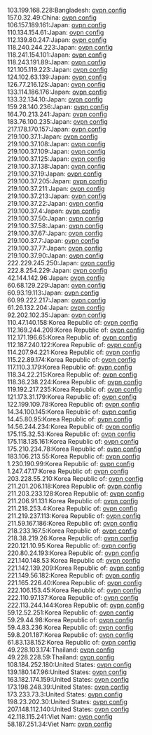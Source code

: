 103.199.168.228:Bangladesh: [ovpn config](vpn/103_199_168_228.ovpn)  
157.0.32.49:China: [ovpn config](vpn/157_0_32_49.ovpn)  
106.157.189.161:Japan: [ovpn config](vpn/106_157_189_161.ovpn)  
110.134.154.61:Japan: [ovpn config](vpn/110_134_154_61.ovpn)  
112.139.80.247:Japan: [ovpn config](vpn/112_139_80_247.ovpn)  
118.240.244.223:Japan: [ovpn config](vpn/118_240_244_223.ovpn)  
118.241.154.101:Japan: [ovpn config](vpn/118_241_154_101.ovpn)  
118.243.191.89:Japan: [ovpn config](vpn/118_243_191_89.ovpn)  
121.105.119.223:Japan: [ovpn config](vpn/121_105_119_223.ovpn)  
124.102.63.139:Japan: [ovpn config](vpn/124_102_63_139.ovpn)  
126.77.216.125:Japan: [ovpn config](vpn/126_77_216_125.ovpn)  
133.114.186.176:Japan: [ovpn config](vpn/133_114_186_176.ovpn)  
133.32.134.10:Japan: [ovpn config](vpn/133_32_134_10.ovpn)  
159.28.140.236:Japan: [ovpn config](vpn/159_28_140_236.ovpn)  
164.70.213.241:Japan: [ovpn config](vpn/164_70_213_241.ovpn)  
183.76.100.235:Japan: [ovpn config](vpn/183_76_100_235.ovpn)  
217.178.170.157:Japan: [ovpn config](vpn/217_178_170_157.ovpn)  
219.100.37.1:Japan: [ovpn config](vpn/219_100_37_1.ovpn)  
219.100.37.108:Japan: [ovpn config](vpn/219_100_37_108.ovpn)  
219.100.37.109:Japan: [ovpn config](vpn/219_100_37_109.ovpn)  
219.100.37.125:Japan: [ovpn config](vpn/219_100_37_125.ovpn)  
219.100.37.138:Japan: [ovpn config](vpn/219_100_37_138.ovpn)  
219.100.37.19:Japan: [ovpn config](vpn/219_100_37_19.ovpn)  
219.100.37.205:Japan: [ovpn config](vpn/219_100_37_205.ovpn)  
219.100.37.211:Japan: [ovpn config](vpn/219_100_37_211.ovpn)  
219.100.37.213:Japan: [ovpn config](vpn/219_100_37_213.ovpn)  
219.100.37.22:Japan: [ovpn config](vpn/219_100_37_22.ovpn)  
219.100.37.4:Japan: [ovpn config](vpn/219_100_37_4.ovpn)  
219.100.37.50:Japan: [ovpn config](vpn/219_100_37_50.ovpn)  
219.100.37.58:Japan: [ovpn config](vpn/219_100_37_58.ovpn)  
219.100.37.67:Japan: [ovpn config](vpn/219_100_37_67.ovpn)  
219.100.37.7:Japan: [ovpn config](vpn/219_100_37_7.ovpn)  
219.100.37.77:Japan: [ovpn config](vpn/219_100_37_77.ovpn)  
219.100.37.90:Japan: [ovpn config](vpn/219_100_37_90.ovpn)  
222.229.245.250:Japan: [ovpn config](vpn/222_229_245_250.ovpn)  
222.8.254.229:Japan: [ovpn config](vpn/222_8_254_229.ovpn)  
42.144.142.96:Japan: [ovpn config](vpn/42_144_142_96.ovpn)  
60.68.129.229:Japan: [ovpn config](vpn/60_68_129_229.ovpn)  
60.93.19.113:Japan: [ovpn config](vpn/60_93_19_113.ovpn)  
60.99.222.217:Japan: [ovpn config](vpn/60_99_222_217.ovpn)  
61.26.132.204:Japan: [ovpn config](vpn/61_26_132_204.ovpn)  
92.202.102.35:Japan: [ovpn config](vpn/92_202_102_35.ovpn)  
110.47.140.158:Korea Republic of: [ovpn config](vpn/110_47_140_158.ovpn)  
112.169.244.209:Korea Republic of: [ovpn config](vpn/112_169_244_209.ovpn)  
112.171.196.65:Korea Republic of: [ovpn config](vpn/112_171_196_65.ovpn)  
112.187.240.122:Korea Republic of: [ovpn config](vpn/112_187_240_122.ovpn)  
114.207.94.221:Korea Republic of: [ovpn config](vpn/114_207_94_221.ovpn)  
115.22.89.174:Korea Republic of: [ovpn config](vpn/115_22_89_174.ovpn)  
117.110.3.179:Korea Republic of: [ovpn config](vpn/117_110_3_179.ovpn)  
118.34.22.215:Korea Republic of: [ovpn config](vpn/118_34_22_215.ovpn)  
118.36.238.224:Korea Republic of: [ovpn config](vpn/118_36_238_224.ovpn)  
119.192.217.235:Korea Republic of: [ovpn config](vpn/119_192_217_235.ovpn)  
121.173.31.179:Korea Republic of: [ovpn config](vpn/121_173_31_179.ovpn)  
122.199.109.78:Korea Republic of: [ovpn config](vpn/122_199_109_78.ovpn)  
14.34.100.145:Korea Republic of: [ovpn config](vpn/14_34_100_145.ovpn)  
14.45.80.95:Korea Republic of: [ovpn config](vpn/14_45_80_95.ovpn)  
14.56.244.234:Korea Republic of: [ovpn config](vpn/14_56_244_234.ovpn)  
175.115.32.53:Korea Republic of: [ovpn config](vpn/175_115_32_53.ovpn)  
175.118.135.161:Korea Republic of: [ovpn config](vpn/175_118_135_161.ovpn)  
175.210.234.78:Korea Republic of: [ovpn config](vpn/175_210_234_78.ovpn)  
183.106.213.55:Korea Republic of: [ovpn config](vpn/183_106_213_55.ovpn)  
1.230.190.99:Korea Republic of: [ovpn config](vpn/1_230_190_99.ovpn)  
1.247.47.17:Korea Republic of: [ovpn config](vpn/1_247_47_17.ovpn)  
203.228.55.210:Korea Republic of: [ovpn config](vpn/203_228_55_210.ovpn)  
211.201.206.118:Korea Republic of: [ovpn config](vpn/211_201_206_118.ovpn)  
211.203.233.128:Korea Republic of: [ovpn config](vpn/211_203_233_128.ovpn)  
211.206.91.131:Korea Republic of: [ovpn config](vpn/211_206_91_131.ovpn)  
211.218.253.4:Korea Republic of: [ovpn config](vpn/211_218_253_4.ovpn)  
211.219.237.113:Korea Republic of: [ovpn config](vpn/211_219_237_113.ovpn)  
211.59.167.186:Korea Republic of: [ovpn config](vpn/211_59_167_186.ovpn)  
218.233.167.5:Korea Republic of: [ovpn config](vpn/218_233_167_5.ovpn)  
218.38.219.26:Korea Republic of: [ovpn config](vpn/218_38_219_26.ovpn)  
220.121.10.95:Korea Republic of: [ovpn config](vpn/220_121_10_95.ovpn)  
220.80.24.193:Korea Republic of: [ovpn config](vpn/220_80_24_193.ovpn)  
221.140.148.53:Korea Republic of: [ovpn config](vpn/221_140_148_53.ovpn)  
221.142.139.209:Korea Republic of: [ovpn config](vpn/221_142_139_209.ovpn)  
221.149.56.182:Korea Republic of: [ovpn config](vpn/221_149_56_182.ovpn)  
221.165.226.40:Korea Republic of: [ovpn config](vpn/221_165_226_40.ovpn)  
222.106.153.45:Korea Republic of: [ovpn config](vpn/222_106_153_45.ovpn)  
222.110.97.137:Korea Republic of: [ovpn config](vpn/222_110_97_137.ovpn)  
222.113.244.144:Korea Republic of: [ovpn config](vpn/222_113_244_144.ovpn)  
59.12.52.251:Korea Republic of: [ovpn config](vpn/59_12_52_251.ovpn)  
59.29.44.98:Korea Republic of: [ovpn config](vpn/59_29_44_98.ovpn)  
59.4.83.236:Korea Republic of: [ovpn config](vpn/59_4_83_236.ovpn)  
59.8.201.187:Korea Republic of: [ovpn config](vpn/59_8_201_187.ovpn)  
61.83.138.152:Korea Republic of: [ovpn config](vpn/61_83_138_152.ovpn)  
49.228.103.174:Thailand: [ovpn config](vpn/49_228_103_174.ovpn)  
49.228.228.59:Thailand: [ovpn config](vpn/49_228_228_59.ovpn)  
108.184.252.180:United States: [ovpn config](vpn/108_184_252_180.ovpn)  
139.180.147.96:United States: [ovpn config](vpn/139_180_147_96.ovpn)  
163.182.174.159:United States: [ovpn config](vpn/163_182_174_159.ovpn)  
173.198.248.39:United States: [ovpn config](vpn/173_198_248_39.ovpn)  
173.233.73.3:United States: [ovpn config](vpn/173_233_73_3.ovpn)  
198.23.202.30:United States: [ovpn config](vpn/198_23_202_30.ovpn)  
207.148.112.140:United States: [ovpn config](vpn/207_148_112_140.ovpn)  
42.118.115.241:Viet Nam: [ovpn config](vpn/42_118_115_241.ovpn)  
58.187.251.34:Viet Nam: [ovpn config](vpn/58_187_251_34.ovpn)  
